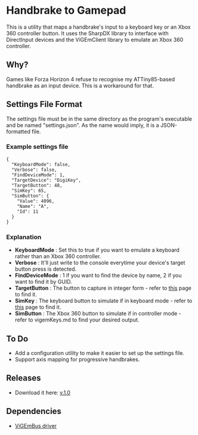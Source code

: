 # Handbrake to Gamepad

This is a utility that maps a handbrake's input to a keyboard key or an Xbox 360 controller button. It uses the SharpDX library to interface with DirectInput devices and the ViGEmClient library to emulate an Xbox 360 controller.

## Why?

Games like Forza Horizon 4 refuse to recognise my ATTiny85-based handbrake as an input device. This is a workaround for that.

## Settings File Format

The settings file must be in the same directory as the program's executable and be named "settings.json". As the name would imply, it is a JSON-formatted file.

### Example settings file

```
{
  "KeyboardMode": false,
  "Verbose": false,
  "FindDeviceMode": 1,
  "TargetDevice": "DigiKey",
  "TargetButton": 48,
  "SimKey": 65,
  "SimButton": {
    "Value": 4096,
    "Name": "A",
    "Id": 11
  }
}
```
### Explanation

- **KeyboardMode** : Set this to true if you want to emulate a keyboard rather than an Xbox 360 controller.
- **Verbose** : It'll just write to the console everytime your device's target button press is detected.
- **FindDeviceMode** : 1 if you want to find the device by name, 2 if you want to find it by GUID.
- **TargetButton** : The button to capture in integer form - refer to [this](https://github.com/sharpdx/SharpDX/blob/master/Source/SharpDX.DirectInput/JoystickOffset.cs) page to find it.
- **SimKey** : The keyboard button to simulate if in keyboard mode - refer to [this](https://gitlab.com/SchwingSK/Keyboard2Xinput/-/blob/master/virtualKeyNames.md) page to find it.
- **SimButton** : The Xbox 360 button to simulate if in controller mode - refer to vigemKeys.md to find your desired output.

## To Do
- Add a configuration utility to make it easier to set up the settings file.
- Support axis mapping for progressive handbrakes.

## Releases

- Download it here: [v.1.0](https://dl.gs2012.xyz/?id=73)
## Dependencies

- [ViGEmBus driver](https://github.com/nefarius/ViGEmBus/releases)